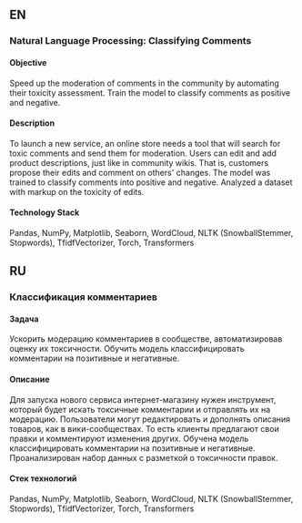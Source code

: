 ## EN 

### Natural Language Processing: Classifying Comments

#### Objective
Speed up the moderation of comments in the community by automating their toxicity assessment.
Train the model to classify comments as positive and negative.

#### Description
To launch a new service, an online store needs a tool that will search for toxic comments 
and send them for moderation. Users can edit and add product descriptions, just like in community wikis. 
That is, customers propose their edits and comment on others' changes.
The model was trained to classify comments into positive and negative. 
Analyzed a dataset with markup on the toxicity of edits.

#### Technology Stack
Pandas, NumPy, Matplotlib, Seaborn, WordCloud, NLTK (SnowballStemmer, Stopwords), TfidfVectorizer, Torch, Transformers

## RU 

### Классификация комментариев

#### Задача
Ускорить модерацию комментариев в сообществе, автоматизировав оценку их токсичности.
Обучить модель классифицировать комментарии на позитивные и негативные.

#### Описание
Для запуска нового сервиса интернет-магазину нужен инструмент, 
который будет искать токсичные комментарии и отправлять их на модерацию. 
Пользователи могут редактировать и дополнять описания товаров, как в вики-сообществах. 
То есть клиенты предлагают свои правки и комментируют изменения других. 
Обучена модель классифицировать комментарии на позитивные и негативные. 
Проанализирован набор данных с разметкой о токсичности правок.

#### Стек технологий
Pandas, NumPy, Matplotlib, Seaborn, WordCloud, NLTK (SnowballStemmer, Stopwords), TfidfVectorizer, Torch, Transformers
